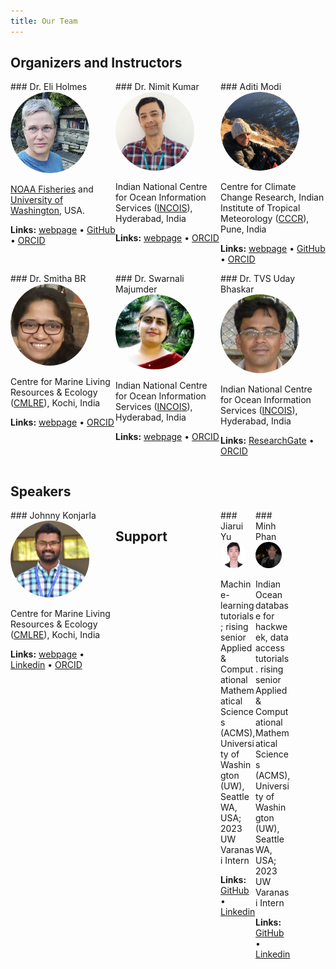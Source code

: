 ```yaml
---
title: Our Team
---
```


<style>
/* container */
.columns-3 {
    width: 100%;
    display:flex;
}
/* columns */
.columns-3 > * {
    width: calc(100% / 3);
}
/* Optional */
.bg-red {
  background-color: red;
}
.bg-pink {
    background-color: pink;
}
.bg-orange {
    background-color: orange;
}
</style>

## Organizers and Instructors

<div class="columns-3">

<div>
### Dr. Eli Holmes

<img src="images/Eli.png" alt="Eli Holmes" style="width:75%; ; border-radius: 50%;">

<!--
 ![](images/Eli.png){width=75% fig-alt="picture of Eli Holmes"}
-->

[NOAA Fisheries](https://www.fisheries.noaa.gov/) and [University of Washington](https://fish.uw.edu/), USA.

**Links:** [webpage](https://eeholmes.github.io/) &#x2022;  [GitHub](https://github.com/eeholmes)  &#x2022; [ORCID](https://orcid.org/0000-0001-9128-8393)
</div>

<div>
### Dr. Nimit Kumar

<img src="images/nimit.png" alt="Nimit Kumar" style="width:75%; ; border-radius: 50%;">

<!--
![](images/nimit.png){width=75% fig-alt="picture of Nimit Kumar"}
-->

Indian National Centre for Ocean Information Services ([INCOIS](https://incois.gov.in/)), Hyderabad, India

**Links:** [webpage](https://oceanexpert.org/expert/Nimit)  &#x2022; [ORCID](https://orcid.org/0000-0002-3815-5919)
</div>

<div>
### Aditi Modi

<img src="images/aditi.png" alt="Aditi Modi" style="width:75%; ; border-radius: 50%;">

Centre for Climate Change Research, Indian Institute of Tropical Meteorology ([CCCR](http://cccr.tropmet.res.in/home/index.jsp)), Pune, India

**Links:** [webpage](https://aditimodi.github.io/)  &#x2022; [GitHub](https://github.com/aditimodi)  &#x2022; [ORCID](https://orcid.org/0000-0002-2044-5256)

</div>
</div>

<div class="columns-3">


<div>
### Dr. Smitha BR

<img src="images/smitha.jpeg" alt="Smitha BR" style="width:75%; ; border-radius: 50%;">

Centre for Marine Living Resources & Ecology ([CMLRE](https://www.cmlre.gov.in/)), Kochi, India

**Links:** [webpage](https://www.researchgate.net/profile/Smitha-Br)  &#x2022; [ORCID](https://orcid.org/0000-0003-3470-9272)

</div>

<div>
### Dr. Swarnali Majumder

<img src="images/swarnali.jpeg" alt="Swarnali Majumder" style="width:75%; ; border-radius: 50%;">

Indian National Centre for Ocean Information Services ([INCOIS](https://incois.gov.in/)), Hyderabad, India

**Links:** [webpage](https://www.researchgate.net/profile/Swarnali-Majumder)  &#x2022; [ORCID](https://orcid.org/0000-0001-9917-4454)

</div>
<div>
### Dr. TVS Uday Bhaskar

<img src="images/Uday.jpeg" alt="Udaya Bhaskar" style="width:75%; ; border-radius: 50%;">

<!--
![](images/Uday.jpeg){width=75% fig-alt="Uday Bhaskar"}
-->

Indian National Centre for Ocean Information Services ([INCOIS](https://incois.gov.in/)), Hyderabad, India

**Links:** [ResearchGate](https://www.researchgate.net/profile/Tvs-Udaya-Bhaskar)   &#x2022; [ORCID](https://orcid.org/0000-0001-6438-5016)
</div>
</div>

## Speakers

<div class="columns-3">

<div>

<div>
### Johnny Konjarla

<img src="images/johnny.jpeg" alt="Johnny Konjarla" style="width:75%; ; border-radius: 50%;">

Centre for Marine Living Resources & Ecology ([CMLRE](https://www.cmlre.gov.in/)), Kochi, India

**Links:** [webpage](https://oceanexpert.org/expert/33322) &#x2022;  [Linkedin](https://www.linkedin.com/in/johnny-konjarla-59b37152/) &#x2022; [ORCID](https://orcid.org/0000-0003-3181-0498)

</div>

</div>

## Support

<div class="columns-3">

<div>
### Jiarui Yu

<img src="images/jiarui.jpeg" alt="Jiarui Yu" style="width:75%; ; border-radius: 50%;">

<!--
![](images/jiarui.jpeg){width=75% fig-alt="Jiarui Yu"}
-->

Machine-learning tutorials; rising senior Applied & Computational Mathematical Sciences (ACMS), University of Washington (UW), Seattle WA, USA; 2023 UW Varanasi Intern

**Links:** [GitHub](https://github.com/NaNa7Miiii) &#x2022;  [Linkedin](https://www.linkedin.com/in/jiarui-yu-0b0ab522b/)

</div>

<div>
### Minh Phan

<img src="images/minh.jpeg" alt="Minh Phan" style="width:75%; ; border-radius: 50%;">

<!--
![](images/minh.jpeg){width=75% fig-alt="Minh Phan"}
-->

Indian Ocean database for hackweek, data access tutorials. rising senior Applied & Computational Mathematical Sciences (ACMS), University of Washington (UW), Seattle WA, USA; 2023 UW Varanasi Intern

**Links:** [GitHub](https://github.com/minhphan03) &#x2022;  [Linkedin](https://www.linkedin.com/in/minhphan0612/)
</div>

</div>



